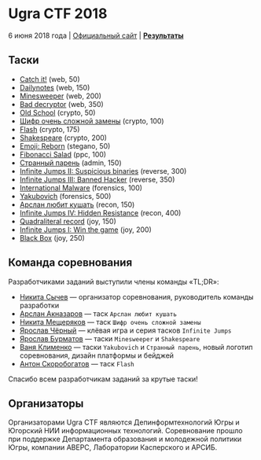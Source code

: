 # Ugra CTF 2018

6 июня 2018 года | [Официальный сайт](https://ugractf.ru/) | **[Результаты](SCOREBOARD.md)**

## Таски

* [Catch it!](catchit/) (web, 50)
* [Dailynotes](dailynotes/) (web, 150)
* [Minesweeper](minesweeper/) (web, 200)
* [Bad decryptor](bad-decryptor/) (web, 350)
* [Old School](oldschool/) (crypto, 50)
* [Шифр очень сложной замены](numbers/) (crypto, 100)
* [Flash](moshe/) (crypto, 175)
* [Shakespeare](shakespeare/) (crypto, 200)
* [Emoji: Reborn](emoji-reborn/) (stegano, 50)
* [Fibonacci Salad](fibonacci/) (ppc, 100)
* [Странный парень](shell/) (admin, 150)
* [Infinite Jumps II: Suspicious binaries](jumpinside/) (reverse, 300)
* [Infinite Jumps III: Banned Hacker](hackedjumps/) (reverse, 350)
* [International Malware](malware/) (forensics, 100)
* [Yakubovich](yakubovich/) (forensics, 500)
* [Арслан любит кушать](food/) (recon, 150)
* [Infinite Jumps IV: Hidden Resistance](upgradejumps/) (recon, 400)
* [Quadraliteral record](orgs/) (joy, 150)
* [Infinite Jumps I: Win the game](infinitejumps/) (joy, 200)
* [Black Box](blackbox/) (joy, 250)

## Команда соревнования

Разработчиками заданий выступили члены команды «TL;DR»:

* [Никита Сычев](https://t.me/nsychev) — организатор соревнования, руководитель команды разработки
* [Арслан Акназаров](https://t.me/arimionim) — таск `Арслан любит кушать`
* [Никита Мещеряков](https://t.me/deffrian) — таск `Шифр очень сложной замены`
* [Ярослав Чёрный](https://t.me/pirotexnic27) — клёвая игра и серия тасков `Infinite Jumps` 
* [Ярослав Бурматов](https://t.me/javache) — таски `Minesweeper` и `Shakespeare`
* [Ваня Клименко](https://t.me/vanyaklimenko) — таски `Yakubovich` и `Странный парень`, новый логотип соревнования, дизайн платформы и бейджей
* [Антон Скоробогатов](https://t.me/skoro_bog) — таск `Flash`

Спасибо всем разработчикам заданий за крутые таски!

## Организаторы

Организаторами Ugra CTF являются Депинформтехнологий Югры и Югорский НИИ информационных технологий. Соревнование прошло при поддержке Департамента образования и молодежной политики Югры, компании АВЕРС, Лаборатории Касперского и АРСИБ.

